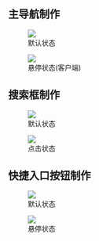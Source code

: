 ## 主导航制作

<figure>
  <img src="http://127.0.0.1:8000/xd-example-tutorials/images/header-navigation.png"  />
  <figcaption>默认状态</figcaption>
</figure>

<figure>
  <img src="http://127.0.0.1:8000/xd-example-tutorials/images/header-navigation2.png"  />
  <figcaption>悬停状态(客户端)</figcaption>
</figure>

## 搜索框制作

<figure>
  <img src="http://127.0.0.1:8000/xd-example-tutorials/images/header-search.png"  />
  <figcaption>默认状态</figcaption>
</figure>


<figure>
  <img src="http://127.0.0.1:8000/xd-example-tutorials/images/header-search-list.png"  />
  <figcaption>点击状态</figcaption>
</figure>


## 快捷入口按钮制作

<figure>
  <img src="http://127.0.0.1:8000/xd-example-tutorials/images/header-button1a.png"  />
  <figcaption>默认状态</figcaption>
</figure>

<figure>
  <img src="http://127.0.0.1:8000/xd-example-tutorials/images/header-button1b.png"  />
  <figcaption>悬停状态</figcaption>
</figure>
